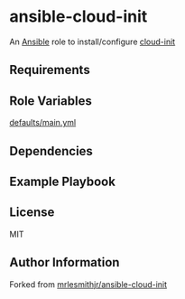 # ansible-cloud-init

An [Ansible](https://www.ansible.com) role to install/configure [cloud-init](http://cloud-init.org/)

## Requirements

## Role Variables

[defaults/main.yml](defaults/main.yml)

## Dependencies

## Example Playbook

## License

MIT

## Author Information

Forked from [mrlesmithjr/ansible-cloud-init](https://github.com/mrlesmithjr/ansible-cloud-init)
